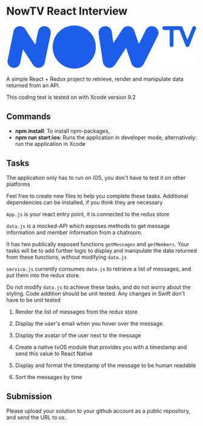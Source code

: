 # NowTV React Interview

![NowTV](./logo.png)

A simple React + Redux project to retrieve, render and manipulate data returned from an API.

This coding test is tested on with Xcode version 9.2

## Commands

- **npm install**: To install npm-packages,
- **npm run start:ios**: Runs the application in developer mode, alternatively: run the application in Xcode

## Tasks

The application only has to run on iOS, you don't have to test it on other platforms

Feel free to create new files to help you complete these tasks. Additional dependencies can be installed, if you think they are necessary

`App.js` is your react entry point, it is connected to the redux store

`data.js` is a mocked-API which exposes methods to get message information and member information from a chatroom.

It has two publically exposed functions `getMessages` and `getMembers`. Your tasks will be to add further logic to display and manipulate the data returned from these functions, without modifying `data.js`

`service.js` currently consumes `data.js` to retrieve a list of messages, and put them into the redux store. 

Do not modify `data.js` to achieve these tasks, and do not worry about the styling. Code addition should be unit tested. Any changes in Swift don't have to be unit tested

1. Render the list of messages from the redux store

2. Display the user's email when you hover over the message.

3. Display the avatar of the user next to the message

5. Create a native tvOS module that provides you with a timestamp and send this value to React Native

4. Display and format the timestamp of the message to be human readable

5. Sort the messages by time

## Submission

Please upload your solution to your github account as a public repository, and send the URL to us.
